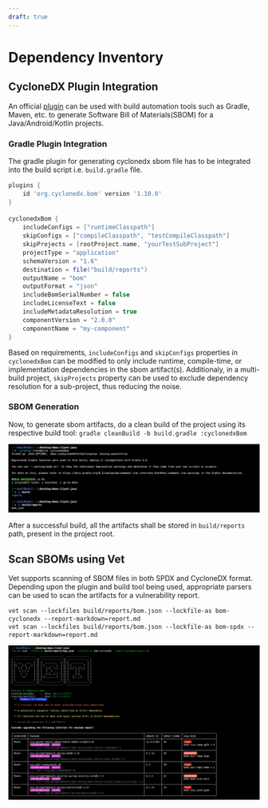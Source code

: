 ```yaml
---
draft: true
---
```


# Dependency Inventory

## CycloneDX Plugin Integration

An official [plugin](https://github.com/CycloneDX/cyclonedx-gradle-plugin) can be used with build automation tools such as Gradle, Maven, etc. to generate Software Bill of Materials(SBOM) for a Java/Android/Kotlin projects.

### Gradle Plugin Integration

The gradle plugin for generating cyclonedx sbom file has to be integrated into the build script i.e. `build.gradle` file.

```groovy
plugins {
    id 'org.cyclonedx.bom' version '1.10.0'
}

cyclonedxBom {
    includeConfigs = ["runtimeClasspath"]
    skipConfigs = ["compileClasspath", "testCompileClasspath"]
    skipProjects = [rootProject.name, "yourTestSubProject"]
    projectType = "application"
    schemaVersion = "1.6"
    destination = file("build/reports")
    outputName = "bom"
    outputFormat = "json"
    includeBomSerialNumber = false
    includeLicenseText = false
    includeMetadataResolution = true
    componentVersion = "2.0.0"
    componentName = "my-component"
}
```

Based on requirements, `includeConfigs` and `skipConfigs` properties in `cyclonedxBom` can be modified to only include runtime, compile-time, or implementation dependencies in the sbom artifact(s). Additionaly, in a multi-build project, `skipProjects` property can be used to exclude dependency resolution for a sub-project, thus reducing the noise.

### SBOM Generation

Now, to generate sbom artifacts, do a clean build of the project using its respective build tool:
`gradle cleanBuild -b build.gradle :cyclonedxBom`

![sample gradle build](docs/static/img/sample-gradle-build.png)

After a successful build, all the artifacts shall be stored in `build/reports` path, present in the project root. 

## Scan SBOMs using Vet

Vet supports scanning of SBOM files in both SPDX and CycloneDX format. Depending upon the plugin and build tool being used, appropriate parsers can be used to scan the artifacts for a vulnerability report.

```
vet scan --lockfiles build/reports/bom.json --lockfile-as bom-cyclonedx --report-markdown=report.md
vet scan --lockfiles build/reports/bom.json --lockfile-as bom-spdx --report-markdown=report.md
```

![vet cyclonedx scan demo](docs/static/img/vet-cyclonedx-scan-demo.png)